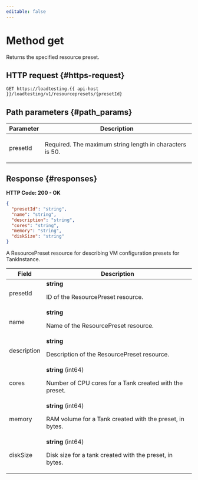 ```yaml
---
editable: false
---
```


# Method get
Returns the specified resource preset.
 

 
## HTTP request {#https-request}
```
GET https://loadtesting.{{ api-host }}/loadtesting/v1/resourcepresets/{presetId}
```
 
## Path parameters {#path_params}
 
Parameter | Description
--- | ---
presetId | <p>Required. The maximum string length in characters is 50.</p> 
 
## Response {#responses}
**HTTP Code: 200 - OK**

```json 
{
  "presetId": "string",
  "name": "string",
  "description": "string",
  "cores": "string",
  "memory": "string",
  "diskSize": "string"
}
```
A ResourcePreset resource for describing VM configuration presets for TankInstance.
 
Field | Description
--- | ---
presetId | **string**<br><p>ID of the ResourcePreset resource.</p> 
name | **string**<br><p>Name of the ResourcePreset resource.</p> 
description | **string**<br><p>Description of the ResourcePreset resource.</p> 
cores | **string** (int64)<br><p>Number of CPU cores for a Tank created with the preset.</p> 
memory | **string** (int64)<br><p>RAM volume for a Tank created with the preset, in bytes.</p> 
diskSize | **string** (int64)<br><p>Disk size for a tank created with the preset, in bytes.</p> 